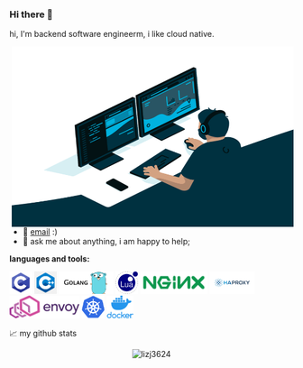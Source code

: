 ### Hi there 👋

hi, I'm backend software engineerm, i like cloud native. 

  <img align="right" alt="GIF" src="https://github.com/lizj3624/lizj3624/blob/main/pictures/code.gif?raw=true" width="500" height="320" />
  
- 💼 [email](lizj3624@gmail.com) :)
- 💬 ask me about anything, i am happy to help;

**languages and tools:**  

<code><img height="40" src="https://github.com/lizj3624/lizj3624/blob/main/pictures/c-programming.png"></code>
<code><img height="40" src="https://github.com/lizj3624/lizj3624/blob/main/pictures/C.png"></code>
<code><img height="40" src="https://github.com/lizj3624/lizj3624/blob/main/pictures/golang.png"></code>
<code><img height="40" src="https://github.com/lizj3624/lizj3624/blob/main/pictures/1200px-Lua-Logo.svg.png"></code>
<code><img height="40" src="https://github.com/lizj3624/lizj3624/blob/main/pictures/NGINX-logo-rgb-large.png"></code>
<code><img height="40" src="https://github.com/lizj3624/lizj3624/blob/main/pictures/haproxy.png"></code>
<code><img height="40" src="https://github.com/lizj3624/lizj3624/blob/main/pictures/envoy-logo.png"></code>
<code><img height="40" src="https://github.com/lizj3624/lizj3624/blob/main/pictures/1200px-Kubernetes_logo_without_workmark.svg.png"></code>
<code><img height="40" src="https://github.com/lizj3624/lizj3624/blob/main/pictures/docker.png"></code>

📈 my github stats

<p align="center"> <img src="https://github-readme-stats.vercel.app/api?username=lizj3624&show_icons=true&theme=gotham" alt="lizj3624" />

